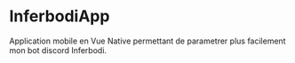 # InferbodiApp

Application mobile en Vue Native permettant de parametrer plus facilement mon bot discord Inferbodi.
